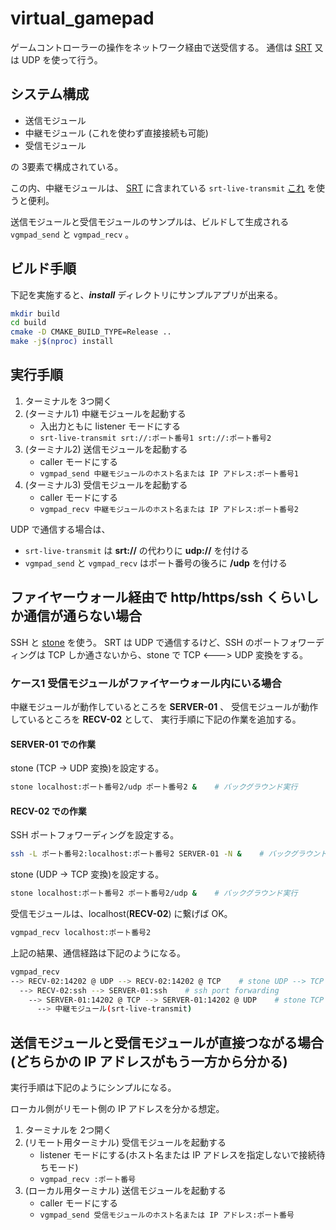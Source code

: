 # virtual_gamepad

ゲームコントローラーの操作をネットワーク経由で送受信する。
通信は [SRT](https://github.com/Haivision/srt) 又は UDP を使って行う。

## システム構成

* 送信モジュール
* 中継モジュール (これを使わず直接接続も可能)
* 受信モジュール

の 3要素で構成されている。

この内、中継モジュールは、 [SRT](https://github.com/Haivision/srt) に含まれている
`srt-live-transmit` [これ](https://github.com/Haivision/srt/blob/master/docs/apps/srt-live-transmit.md)
を使うと便利。

送信モジュールと受信モジュールのサンプルは、ビルドして生成される `vgmpad_send` と `vgmpad_recv` 。

## ビルド手順

下記を実施すると、***install*** ディレクトリにサンプルアプリが出来る。
```bash
mkdir build
cd build
cmake -D CMAKE_BUILD_TYPE=Release ..
make -j$(nproc) install
```

## 実行手順

1. ターミナルを 3つ開く
1. (ターミナル1) 中継モジュールを起動する
    * 入出力ともに listener モードにする
    * `srt-live-transmit srt://:ポート番号1 srt://:ポート番号2`
1. (ターミナル2) 送信モジュールを起動する
    * caller モードにする
    * `vgmpad_send 中継モジュールのホスト名または IP アドレス:ポート番号1`
1. (ターミナル3) 受信モジュールを起動する
    * caller モードにする
    * `vgmpad_recv 中継モジュールのホスト名または IP アドレス:ポート番号2`

UDP で通信する場合は、
* `srt-live-transmit` は **srt://** の代わりに **udp://** を付ける
* `vgmpad_send` と `vgmpad_recv` はポート番号の後ろに **/udp** を付ける

## ファイヤーウォール経由で http/https/ssh くらいしか通信が通らない場合

SSH と [stone](http://www.gcd.org/sengoku/stone/Welcome.ja.html) を使う。
SRT は UDP で通信するけど、SSH のポートフォワーディングは TCP しか通さないから、stone で TCP <---> UDP 変換をする。

### ケース1 受信モジュールがファイヤーウォール内にいる場合

中継モジュールが動作しているところを **SERVER-01** 、
受信モジュールが動作しているところを **RECV-02** として、
実行手順に下記の作業を追加する。

#### **SERVER-01** での作業

stone (TCP -> UDP 変換)を設定する。
```bash
stone localhost:ポート番号2/udp ポート番号2 &    # バックグラウンド実行
```

#### **RECV-02** での作業

SSH ポートフォワーディングを設定する。
```bash
ssh -L ポート番号2:localhost:ポート番号2 SERVER-01 -N &    # バックグラウンド実行のために & ではなく -f オプションでも大丈夫
```

stone (UDP -> TCP 変換)を設定する。
```bash
stone localhost:ポート番号2 ポート番号2/udp &    # バックグラウンド実行
```

受信モジュールは、localhost(**RECV-02**) に繋げば OK。
```bash
vgmpad_recv localhost:ポート番号2
```

上記の結果、通信経路は下記のようになる。
```bash
vgmpad_recv
--> RECV-02:14202 @ UDP --> RECV-02:14202 @ TCP    # stone UDP --> TCP
  --> RECV-02:ssh --> SERVER-01:ssh    # ssh port forwarding
    --> SERVER-01:14202 @ TCP --> SERVER-01:14202 @ UDP    # stone TCP --> UDP
      --> 中継モジュール(srt-live-transmit)
```

## 送信モジュールと受信モジュールが直接つながる場合(どちらかの IP アドレスがもう一方から分かる)

実行手順は下記のようにシンプルになる。

ローカル側がリモート側の IP アドレスを分かる想定。
1. ターミナルを 2つ開く
1. (リモート用ターミナル) 受信モジュールを起動する
    * listener モードにする(ホスト名または IP アドレスを指定しないで接続待ちモード)
    * `vgmpad_recv :ポート番号`
1. (ローカル用ターミナル) 送信モジュールを起動する
    * caller モードにする
    * `vgmpad_send 受信モジュールのホスト名または IP アドレス:ポート番号`
